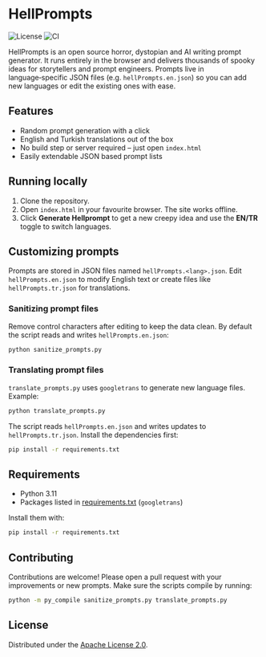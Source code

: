 # HellPrompts

![License](https://img.shields.io/github/license/ianstormtaylor/slate)
![CI](https://github.com/yourusername/hellprompts/actions/workflows/ci.yml/badge.svg)

HellPrompts is an open source horror, dystopian and AI writing prompt generator. It runs entirely in the browser and delivers thousands of spooky ideas for storytellers and prompt engineers. Prompts live in language‑specific JSON files (e.g. `hellPrompts.en.json`) so you can add new languages or edit the existing ones with ease.

## Features

- Random prompt generation with a click
- English and Turkish translations out of the box
- No build step or server required – just open `index.html`
- Easily extendable JSON based prompt lists


## Running locally

1. Clone the repository.
2. Open `index.html` in your favourite browser. The site works offline.
3. Click **Generate Hellprompt** to get a new creepy idea and use the **EN/TR** toggle to switch languages.

## Customizing prompts

Prompts are stored in JSON files named `hellPrompts.<lang>.json`. Edit `hellPrompts.en.json` to modify English text or create files like `hellPrompts.tr.json` for translations.

### Sanitizing prompt files

Remove control characters after editing to keep the data clean. By default the
script reads and writes `hellPrompts.en.json`:

```bash
python sanitize_prompts.py
```

### Translating prompt files

`translate_prompts.py` uses `googletrans` to generate new language files. Example:

```bash
python translate_prompts.py
```

The script reads `hellPrompts.en.json` and writes updates to `hellPrompts.tr.json`.
Install the dependencies first:

```bash
pip install -r requirements.txt
```

## Requirements

- Python 3.11
- Packages listed in [requirements.txt](requirements.txt) (`googletrans`)

Install them with:

```bash
pip install -r requirements.txt
```

## Contributing

Contributions are welcome! Please open a pull request with your improvements or new prompts. Make sure the scripts compile by running:

```bash
python -m py_compile sanitize_prompts.py translate_prompts.py
```

## License

Distributed under the [Apache License 2.0](LICENSE).
<!-- keywords: horror prompts, ai prompt generator, creative writing, dystopian prompts, open source -->
